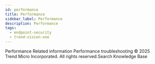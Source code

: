 ```yaml
---
id: performance
title: Performance
sidebar_label: Performance
description: Performance
tags:
  - endpoint-security
  - trend-vision-one
---
```


 Performance Related information Performance troubleshooting © 2025 Trend Micro Incorporated. All rights reserved.Search Knowledge Base
